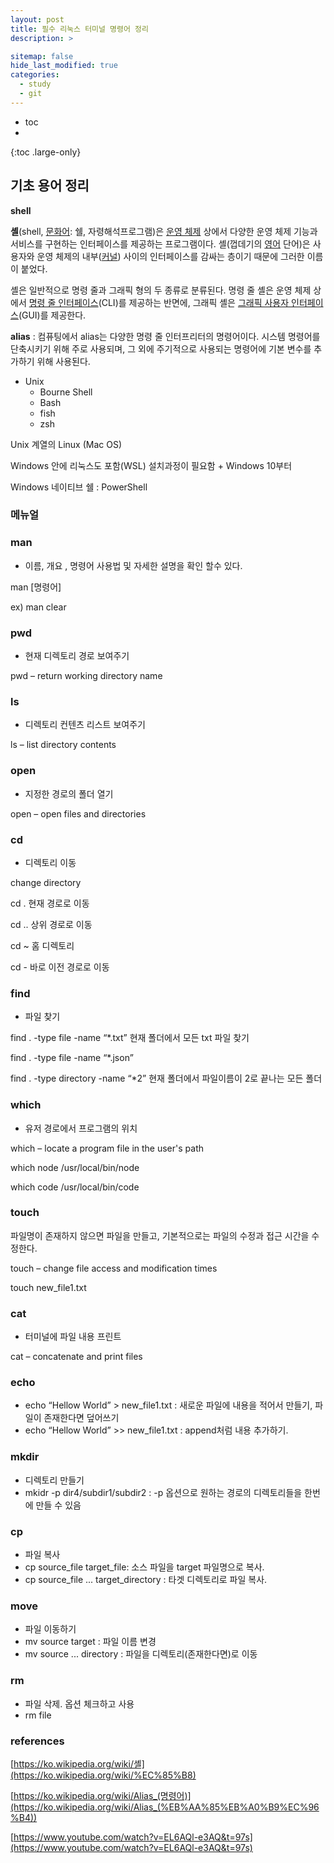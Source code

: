 ```yaml
---
layout: post
title: 필수 리눅스 터미널 명령어 정리
description: >

sitemap: false
hide_last_modified: true
categories:
  - study
  - git
---
```

* toc
*
{:toc .large-only}

## 기초 용어 정리

**shell**

**셸**(shell, [문화어](https://ko.wikipedia.org/wiki/%EB%AC%B8%ED%99%94%EC%96%B4): 쉘, 자령해석프로그램)은 [운영 체제](https://ko.wikipedia.org/wiki/%EC%9A%B4%EC%98%81_%EC%B2%B4%EC%A0%9C) 상에서 다양한 운영 체제 기능과 서비스를 구현하는 인터페이스를 제공하는 프로그램이다. 셸(껍데기의 [영어](https://ko.wikipedia.org/wiki/%EC%98%81%EC%96%B4) 단어)은 사용자와 운영 체제의 내부([커널](https://ko.wikipedia.org/wiki/%EC%BB%A4%EB%84%90_(%EC%BB%B4%ED%93%A8%ED%8C%85))) 사이의 인터페이스를 감싸는 층이기 때문에 그러한 이름이 붙었다.

셸은 일반적으로 명령 줄과 그래픽 형의 두 종류로 분류된다. 명령 줄 셸은 운영 체제 상에서 [명령 줄 인터페이스](https://ko.wikipedia.org/wiki/%EB%AA%85%EB%A0%B9_%EC%A4%84_%EC%9D%B8%ED%84%B0%ED%8E%98%EC%9D%B4%EC%8A%A4)(CLI)를 제공하는 반면에, 그래픽 셸은 [그래픽 사용자 인터페이스](https://ko.wikipedia.org/wiki/%EA%B7%B8%EB%9E%98%ED%94%BD_%EC%82%AC%EC%9A%A9%EC%9E%90_%EC%9D%B8%ED%84%B0%ED%8E%98%EC%9D%B4%EC%8A%A4)(GUI)를 제공한다.

**alias** : 컴퓨팅에서 alias는 다양한 명령 줄 인터프리터의 명령어이다. 시스템 명령어를 단축시키기 위해 주로 사용되며, 그 외에 주기적으로 사용되는 명령어에 기본 변수를 추가하기 위해 사용된다.

- Unix
    - Bourne Shell
    - Bash
    - fish
    - zsh


Unix 계열의 Linux (Mac OS)

Windows 안에 리눅스도 포함(WSL) 설치과정이 필요함 +  Windows 10부터

Windows 네이티브 쉘 : PowerShell

### 메뉴얼

### man

- 이름, 개요 , 명령어 사용법 및 자세한 설명을 확인 할수 있다.

man [명령어]

ex) man clear

### pwd

- 현재 디렉토리 경로 보여주기

pwd – return working directory name

### ls

- 디렉토리 컨텐츠 리스트 보여주기

ls – list directory contents

### open

- 지정한 경로의 폴더 열기

open – open files and directories

### cd

- 디렉토리 이동

change directory

cd . 현재 경로로 이동

cd .. 상위 경로로 이동

cd ~ 홈 디렉토리

cd - 바로 이전 경로로 이동

### find

- 파일 찾기

find . -type file -name “*.txt”      현재 폴더에서 모든 txt 파일 찾기

find . -type file -name “*.json”

find . -type directory -name “*2”  현재 폴더에서 파일이름이 2로 끝나는 모든 폴더

### which

- 유저 경로에서 프로그램의 위치

which – locate a program file in the user's path

which node    /usr/local/bin/node

which code    /usr/local/bin/code

### touch

파일명이 존재하지 않으면 파일을 만들고, 기본적으로는 파일의 수정과 접근 시간을 수정한다.

touch – change file access and modification times

touch new_file1.txt

### cat

- 터미널에 파일 내용 프린트

cat – concatenate and print files

### echo

- echo “Hellow World” > new_file1.txt       : 새로운 파일에 내용을 적어서 만들기, 파일이 존재한다면 덮어쓰기
- echo “Hellow World” >> new_file1.txt     : append처럼 내용 추가하기.

### mkdir

- 디렉토리 만들기
- mkidr -p dir4/subdir1/subdir2      : -p 옵션으로 원하는 경로의 디렉토리들을 한번에 만들 수 있음

### cp

- 파일 복사
- cp source_file target_file: 소스 파일을 target 파일명으로 복사.
- cp source_file ... target_directory : 타겟 디렉토리로 파일 복사.

### move

- 파일 이동하기
- mv source target   :  파일 이름 변경
- mv source ... directory : 파일을 디렉토리(존재한다면)로 이동

### rm

- 파일 삭제.  옵션 체크하고 사용
- rm file

### references

[https://ko.wikipedia.org/wiki/셸](https://ko.wikipedia.org/wiki/%EC%85%B8)

[https://ko.wikipedia.org/wiki/Alias_(명령어)](https://ko.wikipedia.org/wiki/Alias_(%EB%AA%85%EB%A0%B9%EC%96%B4))

[https://www.youtube.com/watch?v=EL6AQl-e3AQ&t=97s](https://www.youtube.com/watch?v=EL6AQl-e3AQ&t=97s)